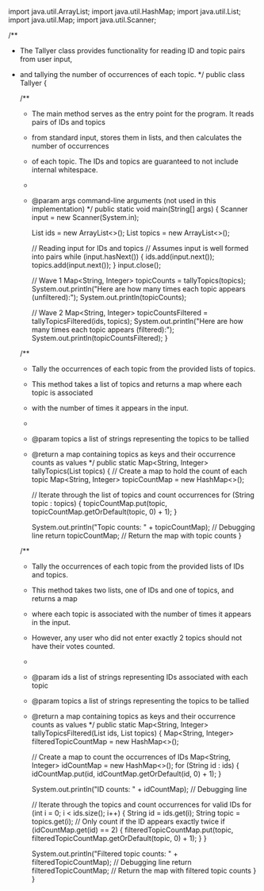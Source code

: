 import java.util.ArrayList;
import java.util.HashMap;
import java.util.List;
import java.util.Map;
import java.util.Scanner;

/**
 * The Tallyer class provides functionality for reading ID and topic pairs from user input,
 * and tallying the number of occurrences of each topic.
 */
public class Tallyer {

    /**
     * The main method serves as the entry point for the program. It reads pairs of IDs and topics
     * from standard input, stores them in lists, and then calculates the number of occurrences
     * of each topic. The IDs and topics are guaranteed to not include internal whitespace.
     *
     * @param args command-line arguments (not used in this implementation)
     */
    public static void main(String[] args) {
        Scanner input = new Scanner(System.in);

        List<String> ids = new ArrayList<>();
        List<String> topics = new ArrayList<>();
        
        // Reading input for IDs and topics
        // Assumes input is well formed into pairs
        while (input.hasNext()) {
            ids.add(input.next());
            topics.add(input.next());
        }
        input.close();
        
        // Wave 1
        Map<String, Integer> topicCounts = tallyTopics(topics);
        System.out.println("Here are how many times each topic appears (unfiltered):");
        System.out.println(topicCounts);

        // Wave 2
        Map<String, Integer> topicCountsFiltered = tallyTopicsFiltered(ids, topics);
        System.out.println("Here are how many times each topic appears (filtered):");
        System.out.println(topicCountsFiltered);
    }

    /**
     * Tally the occurrences of each topic from the provided lists of topics.
     * This method takes a list of topics and returns a map where each topic is associated
     * with the number of times it appears in the input.
     *
     * @param topics a list of strings representing the topics to be tallied
     * @return a map containing topics as keys and their occurrence counts as values
     */
    public static Map<String, Integer> tallyTopics(List<String> topics) {
        // Create a map to hold the count of each topic
        Map<String, Integer> topicCountMap = new HashMap<>();

        // Iterate through the list of topics and count occurrences
        for (String topic : topics) {
            topicCountMap.put(topic, topicCountMap.getOrDefault(topic, 0) + 1);
        }

        System.out.println("Topic counts: " + topicCountMap); // Debugging line
        return topicCountMap; // Return the map with topic counts
    }

    /**
     * Tally the occurrences of each topic from the provided lists of IDs and topics.
     * This method takes two lists, one of IDs and one of topics, and returns a map
     * where each topic is associated with the number of times it appears in the input.
     * However, any user who did not enter exactly 2 topics should not have their votes counted.
     *
     * @param ids a list of strings representing IDs associated with each topic
     * @param topics a list of strings representing the topics to be tallied
     * @return a map containing topics as keys and their occurrence counts as values
     */
    public static Map<String, Integer> tallyTopicsFiltered(List<String> ids, List<String> topics) {
        Map<String, Integer> filteredTopicCountMap = new HashMap<>();

        // Create a map to count the occurrences of IDs
        Map<String, Integer> idCountMap = new HashMap<>();
        for (String id : ids) {
            idCountMap.put(id, idCountMap.getOrDefault(id, 0) + 1);
        }

        System.out.println("ID counts: " + idCountMap); // Debugging line

        // Iterate through the topics and count occurrences for valid IDs
        for (int i = 0; i < ids.size(); i++) {
            String id = ids.get(i);
            String topic = topics.get(i);
            // Only count if the ID appears exactly twice
            if (idCountMap.get(id) == 2) {
                filteredTopicCountMap.put(topic, filteredTopicCountMap.getOrDefault(topic, 0) + 1);
            }
        }

        System.out.println("Filtered topic counts: " + filteredTopicCountMap); // Debugging line
        return filteredTopicCountMap; // Return the map with filtered topic counts
    }
}
